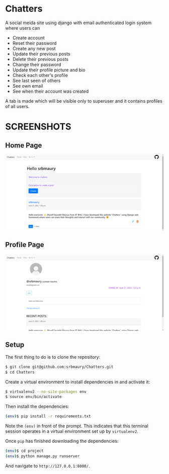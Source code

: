 # Chatters

A social meida site using django with email authenticated login system where users can 
- Create account 
- Reset their password
- Create any new post 
- Update their previous posts
- Delete their previous posts 
- Change their password 
- Update their profile picture and bio 
- Check each other's profile 
- See last seen of others 
- See own email
- See when their account was created 

A tab is made which will be visible only to superuser and it contains profiles of all users. 
# SCREENSHOTS
<p align="center">
  <h2> Home Page </h2>
  <img src="Previews/home_page.png" width="1000px" title="hover text">
  <h2> Profile Page </h2>
  <img src="Previews/profile_page.png" width="1000px" alt="accessibility text">
</p>

## Setup

The first thing to do is to clone the repository:

```sh
$ git clone git@github.com:srbmaury/Chatters.git
$ cd Chatters
```

Create a virtual environment to install dependencies in and activate it:

```sh
$ virtualenv2 --no-site-packages env
$ source env/bin/activate
```

Then install the dependencies:

```sh
(env)$ pip install -r requirements.txt
```
Note the `(env)` in front of the prompt. This indicates that this terminal
session operates in a virtual environment set up by `virtualenv2`.

Once `pip` has finished downloading the dependencies:
```sh
(env)$ cd project
(env)$ python manage.py runserver
```
And navigate to `http://127.0.0.1:8000/`.
